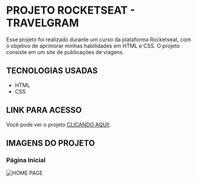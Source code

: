 # PROJETO ROCKETSEAT - TRAVELGRAM
Esse projeto foi realizado durante um curso da plataforma Rocketseat, com o objetivo de aprimorar minhas habilidades em HTML e CSS.
O projeto consiste em um site de publicações de viagens.

## TECNOLOGIAS USADAS
- HTML
- CSS

## LINK PARA ACESSO
Você pode ver o projeto [CLICANDO AQUI!](https://igram-travel.vercel.app).

## IMAGENS DO PROJETO
### Página Inicial 
![HOME PAGE](https://i.imgur.com/bx6SBrJ.png)

